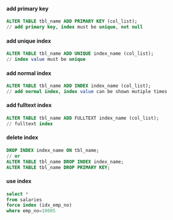 


#### add primary key
```sql
ALTER TABLE tbl_name ADD PRIMARY KEY (col_list);
// add primary key, index must be unique, not null 
```


#### add unique index 
```sql
ALTER TABLE tbl_name ADD UNIQUE index_name (col_list);
// index value must be unique
```


#### add normal index
```sql
ALTER TABLE tbl_name ADD INDEX index_name (col_list);
// add normal index, index value can be shown mutiple times
```


#### add fulltext index
```sql
ALTER TABLE tbl_name ADD FULLTEXT index_name (col_list);
// fulltext index
```


#### delete index
```sql
DROP INDEX index_name ON tbl_name;
// or
ALTER TABLE tbl_name DROP INDEX index_name;
ALTER TABLE tbl_name DROP PRIMARY KEY;
```


#### use index
```sql
select *
from salaries
force index (idx_emp_no)
where emp_no=10005
```
